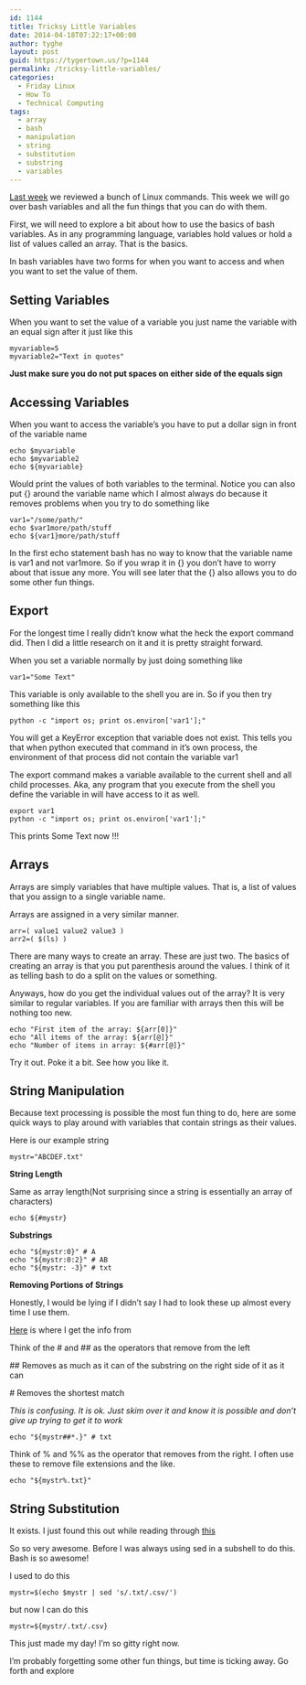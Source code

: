 ```yaml
---
id: 1144
title: Tricksy Little Variables
date: 2014-04-18T07:22:17+00:00
author: tyghe
layout: post
guid: https://tygertown.us/?p=1144
permalink: /tricksy-little-variables/
categories:
  - Friday Linux
  - How To
  - Technical Computing
tags:
  - array
  - bash
  - manipulation
  - string
  - substitution
  - substring
  - variables
---
```

[Last week](https://tygertown.us/how-many-commands-can-you-memorize/ "How many commands can you memorize") we reviewed a bunch of Linux commands. This week we will go over bash variables and all the fun things that you can do with them.

First, we will need to explore a bit about how to use the basics of bash variables. As in any programming language, variables hold values or hold a list of values called an array. That is the basics.

In bash variables have two forms for when you want to access and when you want to set the value of them.

## Setting Variables

When you want to set the value of a variable you just name the variable with an equal sign after it just like this

    myvariable=5
    myvariable2="Text in quotes"

**Just make sure you do not put spaces on either side of the equals sign**

## Accessing Variables

When you want to access the variable&#8217;s you have to put a dollar sign in front of the variable name

    echo $myvariable
    echo $myvariable2
    echo ${myvariable}
    

Would print the values of both variables to the terminal. Notice you can also put {} around the variable name which I almost always do because it removes problems when you try to do something like

    var1="/some/path/"
    echo $var1more/path/stuff
    echo ${var1}more/path/stuff
    

In the first echo statement bash has no way to know that the variable name is var1 and not var1more. So if you wrap it in {} you don&#8217;t have to worry about that issue any more. You will see later that the {} also allows you to do some other fun things.

## Export

For the longest time I really didn&#8217;t know what the heck the export command did. Then I did a little research on it and it is pretty straight forward.
  
When you set a variable normally by just doing something like

    var1="Some Text"
    

This variable is only available to the shell you are in. So if you then try something like this

    python -c "import os; print os.environ['var1'];"
    

You will get a KeyError exception that variable does not exist. This tells you that when python executed that command in it&#8217;s own process, the environment of that process did not contain the variable var1

The export command makes a variable available to the current shell and all child processes. Aka, any program that you execute from the shell you define the variable in will have access to it as well.

    export var1
    python -c "import os; print os.environ['var1'];"
    

This prints Some Text now !!!

## Arrays

Arrays are simply variables that have multiple values. That is, a list of values that you assign to a single variable name.
  
Arrays are assigned in a very similar manner.

    arr=( value1 value2 value3 )
    arr2=( $(ls) )
    

There are many ways to create an array. These are just two. The basics of creating an array is that you put parenthesis around the values. I think of it as telling bash to do a split on the values or something.
  
Anyways, how do you get the individual values out of the array? It is very similar to regular variables. If you are familiar with arrays then this will be nothing too new.

    echo "First item of the array: ${arr[0]}"
    echo "All items of the array: ${arr[@]}"
    echo "Number of items in array: ${#arr[@]}"
    

Try it out. Poke it a bit. See how you like it.

## String Manipulation

Because text processing is possible the most fun thing to do, here are some quick ways to play around with variables that contain strings as their values.

Here is our example string

    mystr="ABCDEF.txt"
    

**String Length**
  
Same as array length(Not surprising since a string is essentially an array of characters)

    echo ${#mystr}

**Substrings**

    echo "${mystr:0}" # A
    echo "${mystr:0:2}" # AB
    echo "${mystr: -3}" # txt
    

**Removing Portions of Strings**
  
Honestly, I would be lying if I didn&#8217;t say I had to look these up almost every time I use them.
  
[Here](http://tldp.org/LDP/abs/html/string-manipulation.html "String Manipulation Bash") is where I get the info from

Think of the # and ## as the operators that remove from the left
  
\## Removes as much as it can of the substring on the right side of it as it can
  
\# Removes the shortest match
  
_This is confusing. It is ok. Just skim over it and know it is possible and don&#8217;t give up trying to get it to work_

    echo "${mystr##*.}" # txt
    

Think of % and %% as the operator that removes from the right. I often use these to remove file extensions and the like.

    echo "${mystr%.txt}"
    

## String Substitution

It exists. I just found this out while reading through [this](http://tldp.org/LDP/abs/html/string-manipulation.html "String Manipulation Bash")
  
So so very awesome. Before I was always using sed in a subshell to do this. Bash is so awesome!
  
I used to do this

    mystr=$(echo $mystr | sed 's/.txt/.csv/')
    

but now I can do this

    mystr=${mystr/.txt/.csv}
    

This just made my day! I&#8217;m so gitty right now.
  
I&#8217;m probably forgetting some other fun things, but time is ticking away. Go forth and explore
